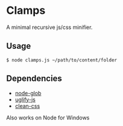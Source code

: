 Clamps
======

A minimal recursive js/css minifier.

Usage
-----

```shell
$ node clamps.js ~/path/to/content/folder
```

Dependencies
------------

* [node-glob][1]
* [uglify-js][2]
* [clean-css][3]

[1]:https://github.com/isaacs/node-glob
[2]:http://lisperator.net/uglifyjs
[3]:https://github.com/GoalSmashers/clean-css

Also works on Node for Windows
